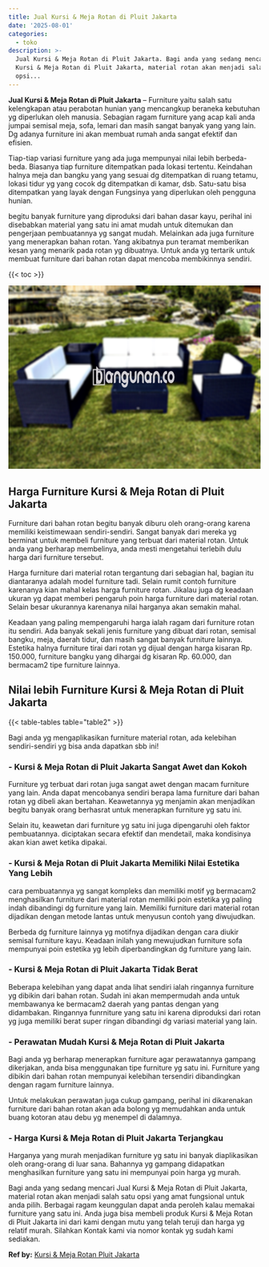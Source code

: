 ```yaml
---
title: Jual Kursi & Meja Rotan di Pluit Jakarta
date: '2025-08-01'
categories:
  - toko
description: >-
  Jual Kursi & Meja Rotan di Pluit Jakarta. Bagi anda yang sedang mencari Jual
  Kursi & Meja Rotan di Pluit Jakarta, material rotan akan menjadi salah satu
  opsi...
---
```


**Jual Kursi & Meja Rotan di Pluit Jakarta** – Furniture yaitu salah satu kelengkapan atau perabotan hunian yang mencangkup beraneka kebutuhan yg diperlukan oleh manusia. Sebagian ragam furniture yang acap kali anda jumpai semisal meja, sofa, lemari dan masih sangat banyak yang yang lain. Dg adanya furniture ini akan membuat rumah anda sangat efektif dan efisien.

Tiap-tiap variasi furniture yang ada juga mempunyai nilai lebih berbeda-beda. Biasanya tiap furniture ditempatkan pada lokasi tertentu. Keindahan halnya meja dan bangku yang yang sesuai dg ditempatkan di ruang tetamu, lokasi tidur yg yang cocok dg ditempatkan di kamar, dsb. Satu-satu bisa ditempatkan yang layak dengan Fungsinya yang diperlukan oleh pengguna hunian.

begitu banyak furniture yang diproduksi dari bahan dasar kayu, perihal ini disebabkan material yang satu ini amat mudah untuk ditemukan dan pengerjaan pembuatannya yg sangat mudah. Melainkan ada juga furniture yang menerapkan bahan rotan. Yang akibatnya pun teramat memberikan kesan yang menarik pada rotan yg dibuatnya. Untuk anda yg tertarik untuk membuat furniture dari bahan rotan dapat mencoba membikinnya sendiri.

{{< toc >}}

![Jual Kursi & Meja Rotan di Pluit Jakarta](/images/kursi-meja-rotan-murah47.png)

## Harga Furniture Kursi & Meja Rotan di Pluit Jakarta

Furniture dari bahan rotan begitu banyak diburu oleh orang-orang karena memiliki keistimewaan sendiri-sendiri. Sangat banyak dari mereka yg berminat untuk membeli furniture yang terbuat dari material rotan. Untuk anda yang berharap membelinya, anda mesti mengetahui terlebih dulu harga dari furniture tersebut.

Harga furniture dari material rotan tergantung dari sebagian hal, bagian itu diantaranya adalah model furniture tadi. Selain rumit contoh furniture karenanya kian mahal kelas harga furniture rotan. Jikalau juga dg keadaan ukuran yg dapat memberi pengaruh poin harga furniture dari material rotan. Selain besar ukurannya karenanya nilai harganya akan semakin mahal.

Keadaan yang paling mempengaruhi harga ialah ragam dari furniture rotan itu sendiri. Ada banyak sekali jenis furniture yang dibuat dari rotan, semisal bangku, meja, daerah tidur, dan masih sangat banyak furniture lainnya. Estetika halnya furniture tirai dari rotan yg dijual dengan harga kisaran Rp. 150.000, furniture bangku yang dihargai dg kisaran Rp. 60.000, dan bermacam2 tipe furniture lainnya.

## Nilai lebih Furniture Kursi & Meja Rotan di Pluit Jakarta

{{< table-tables table="table2" >}}

Bagi anda yg mengaplikasikan furniture material rotan, ada kelebihan sendiri-sendiri yg bisa anda dapatkan sbb ini!

### \- Kursi & Meja Rotan di Pluit Jakarta Sangat Awet dan Kokoh

Furniture yg terbuat dari rotan juga sangat awet dengan macam furniture yang lain. Anda dapat mencobanya sendiri berapa lama furniture dari bahan rotan yg dibeli akan bertahan. Keawetannya yg menjamin akan menjadikan begitu banyak orang berhasrat untuk menerapkan furniture yg satu ini.

Selain itu, keawetan dari furniture yg satu ini juga dipengaruhi oleh faktor pembuatannya. diciptakan secara efektif dan mendetail, maka kondisinya akan kian awet ketika dipakai.

### \- Kursi & Meja Rotan di Pluit Jakarta Memiliki Nilai Estetika Yang Lebih

cara pembuatannya yg sangat kompleks dan memiliki motif yg bermacam2 menghasilkan furniture dari material rotan memiliki poin estetika yg paling indah dibandingi dg furniture yang lain. Memiliki furniture dari material rotan dijadikan dengan metode lantas untuk menyusun contoh yang diwujudkan.

Berbeda dg furniture lainnya yg motifnya dijadikan dengan cara diukir semisal furniture kayu. Keadaan inilah yang mewujudkan furniture sofa mempunyai poin estetika yg lebih diperbandingkan dg furniture yang lain.

### \- Kursi & Meja Rotan di Pluit Jakarta Tidak Berat

Beberapa kelebihan yang dapat anda lihat sendiri ialah ringannya furniture yg dibikin dari bahan rotan. Sudah ini akan mempermudah anda untuk membawanya ke bermacam2 daerah yang pantas dengan yang didambakan. Ringannya funrniture yang satu ini karena diproduksi dari rotan yg juga memiliki berat super ringan dibandingi dg variasi material yang lain.

### \- Perawatan Mudah Kursi & Meja Rotan di Pluit Jakarta

Bagi anda yg berharap menerapkan furniture agar perawatannya gampang dikerjakan, anda bisa menggunakan tipe furniture yg satu ini. Furniture yang dibikin dari bahan rotan mempunyai kelebihan tersendiri dibandingkan dengan ragam furniture lainnya.

Untuk melakukan perawatan juga cukup gampang, perihal ini dikarenakan furniture dari bahan rotan akan ada bolong yg memudahkan anda untuk buang kotoran atau debu yg menempel di dalamnya.

### \- Harga Kursi & Meja Rotan di Pluit Jakarta Terjangkau

Harganya yang murah menjadikan furniture yg satu ini banyak diaplikasikan oleh orang-orang di luar sana. Bahannya yg gampang didapatkan menghasilkan furniture yang satu ini mempunyai poin harga yg murah.

Bagi anda yang sedang mencari Jual Kursi & Meja Rotan di Pluit Jakarta, material rotan akan menjadi salah satu opsi yang amat fungsional untuk anda pilih. Berbagai ragam keunggulan dapat anda peroleh kalau memakai furniture yang satu ini. Anda juga bisa membeli produk Kursi & Meja Rotan di Pluit Jakarta ini dari kami dengan mutu yang telah teruji dan harga yg relatif murah. Silahkan Kontak kami via nomor kontak yg sudah kami sediakan.

**Ref by:** [Kursi & Meja Rotan Pluit Jakarta](https://id.wikipedia.org/wiki/Kursi)

